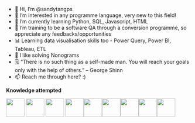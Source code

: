 - 👋 Hi, I’m @sandytangps
- 👀 I’m interested in any programme language, very new to this field!
- 🌱 I’m currently learning Python, SQL, Javascript, HTML
- 💞️ I’m training to be a software QA through a conversion programme, so appreciate any feedbacks/opportunities
- 📊 Learning data visualisation skills too - Power Query, Power BI, Tableau, ETL
- 🧩 I like solving Nonograms
- 🗒 “There is no such thing as a self-made man. You will reach your goals only with the help of others.” – George Shinn
- 📫 Reach me through here? :)

<strong>Knowledge attempted</strong><br>

<img src="https://cdn.jsdelivr.net/gh/devicons/devicon/icons/python/python-original.svg" width = "50" height = "50" /> <img src="https://cdn.jsdelivr.net/gh/devicons/devicon/icons/selenium/selenium-original.svg" width = "50" height = "50"/> <img src="https://cdn.jsdelivr.net/gh/devicons/devicon/icons/slack/slack-original.svg" width = "50" height = "50"/> <img src="https://cdn.jsdelivr.net/gh/devicons/devicon/icons/sqlite/sqlite-original.svg" width = "50" height = "50"/><img src="https://cdn.jsdelivr.net/gh/devicons/devicon/icons/vscode/vscode-original.svg" width = "50" height = "50"/><img src="https://cdn.jsdelivr.net/gh/devicons/devicon/icons/pytest/pytest-original.svg" width = "50" height = "50"/><img src="https://cdn.jsdelivr.net/gh/devicons/devicon/icons/jira/jira-original.svg" width = "50" height = "50"/><img src="https://cdn.jsdelivr.net/gh/devicons/devicon/icons/javascript/javascript-original.svg" width = "50" height = "50"/><img src="https://cdn.jsdelivr.net/gh/devicons/devicon/icons/android/android-original.svg" width = "50" height = "50"/>
          
            
          
<!---
sandytangps/sandytangps is a ✨ special ✨ repository because its `README.md` (this file) appears on your GitHub profile.
You can click the Preview link to take a look at your changes.
--->
